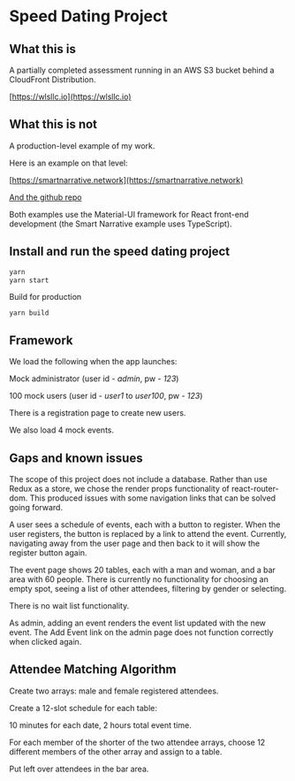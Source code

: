 # Speed Dating Project

## What this is
A partially completed assessment running in an AWS S3 bucket behind a CloudFront Distribution.

[https://wlsllc.io](https://wlsllc.io)

## What this is not

A production-level example of my work.

Here is an example on that level:

[https://smartnarrative.network](https://smartnarrative.network)

[And the github repo](https://github.com/smartnarrative/dsf-endpoint)


Both examples use the Material-UI framework for React front-end development (the Smart Narrative example uses TypeScript).
## Install and run the speed dating project

```sh
yarn
yarn start
```

Build for production

```
yarn build
```

## Framework

We load the following when the app launches: 

Mock administrator (user id - *admin*, pw - *123*) 

100 mock users (user id - *user1* to *user100*, pw - *123*)

There is a registration page to create new users.

We also load 4 mock events.

## Gaps and known issues

The scope of this project does not include a database. Rather than use Redux as a store, we chose the render props functionality of react-router-dom. This produced issues with some navigation links that can be solved going forward.

A user sees a schedule of events, each with a button to register. When the user registers, the button is replaced by a link to attend the event. Currently, navigating away from the user page and then back to it will show the register button again.

The event page shows 20 tables, each with a man and woman, and a bar area with 60 people. There is currently no functionality for choosing an empty spot, seeing a list of other attendees, filtering by gender or selecting.

There is no wait list functionality.

As admin, adding an event renders the event list updated with the new event. The Add Event link on the admin page does not function correctly when clicked again.   

## Attendee Matching Algorithm

Create two arrays: male and female registered attendees.

Create a 12-slot schedule for each table: 

10 minutes for each date, 2 hours total event time.

For each member of the shorter of the two attendee arrays, choose 12 different members of the other array and assign to a table. 

Put left over attendees in the bar area.
